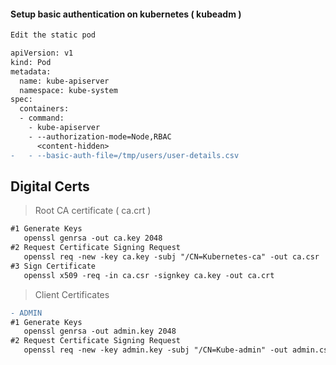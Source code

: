 
#### Setup basic authentication on kubernetes ( kubeadm )

```diff
Edit the static pod 

apiVersion: v1
kind: Pod
metadata:
  name: kube-apiserver
  namespace: kube-system
spec:
  containers:
  - command:
    - kube-apiserver
    - --authorization-mode=Node,RBAC
      <content-hidden>
-   - --basic-auth-file=/tmp/users/user-details.csv
```
## Digital Certs

> Root CA certificate ( ca.crt )
```diff
#1 Generate Keys 
   openssl genrsa -out ca.key 2048
#2 Request Certificate Signing Request
   openssl req -new -key ca.key -subj "/CN=Kubernetes-ca" -out ca.csr
#3 Sign Certificate
   openssl x509 -req -in ca.csr -signkey ca.key -out ca.crt
```

> Client Certificates
```diff
- ADMIN
#1 Generate Keys 
   openssl genrsa -out admin.key 2048
#2 Request Certificate Signing Request
   openssl req -new -key admin.key -subj "/CN=Kube-admin" -out admin.csr
   

```
